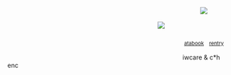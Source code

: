 

⠀⠀⠀⠀ ⠀⠀⠀⠀⠀⠀ ⠀⠀⠀⠀⠀⠀ ⠀⠀⠀⠀⠀⠀ ⠀⠀⠀⠀ ⠀⠀⠀⠀⠀⠀⠀⠀⠀ ⠀⠀⠀⠀⠀![](https://komarev.com/ghpvc/?username=anxious-fool&style=plastic&color=CDF3E4&label=✧)

⠀⠀⠀⠀ ⠀⠀⠀⠀⠀⠀ ⠀⠀⠀⠀⠀⠀ ⠀⠀⠀⠀⠀⠀ ⠀⠀⠀⠀ ⠀⠀⠀⠀⠀![](https://files.catbox.moe/ayi34p.png)
                
　　　　　　　　　　　　　　　　　　　　⠀ ⠀⠀⠀⠀ ⠀⠀ ⠀⠀⠀<sub> [atabook](https://remainings.atabook.org/) ⠀[rentry](https://rentry.co/clockmatic)
                    
　　　　　　　　　　　　　　　　　　　　⠀ ⠀⠀⠀⠀ ⠀⠀ ⠀⠀⠀iwcare & c*h enc

